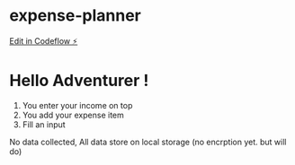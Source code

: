 # expense-planner

[Edit in Codeflow ⚡️](https://stackblitz.com/~/github.com/Thanasgun/expense-planner)

# Hello Adventurer !

1. You enter your income on top 
2. You add your expense item
3. Fill an input

No data collected, All data store on local storage (no encrption yet. but will do)